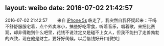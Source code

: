 layout: weibo
date: 2016-07-02 21:42:57
---
<meta name="referrer" content="no-referrer" />

2016-07-02 21:42:57  &nbsp;&nbsp;&nbsp;&nbsp;&nbsp;&nbsp; 来自 <a href="sinaweibo://customweibosource" rel="nofollow">iPhone 5s</a>
临走了，我突然自我怀疑起来：干吗不舒舒服服宅着，点个外卖麻小，搞些好吃零食，听着音乐，唱着歌，来把比赛观，却非得跑到什么吧里，花钱不说注定又是碰不上女人，但我不能扫了走兽勃勃的兴致，现在他是财主，要好好伺候，以后借钱好开口[微笑] ​​​

